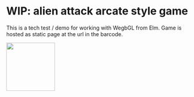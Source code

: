 # WIP: alien attack arcate style game

This is a tech test / demo for working with WegbGL from Elm.
Game is hosted as static page at the url in the barcode.

<img src="https://wg-romank.github.io/alien-attack/assets/alien-attack-url-barcode.png" width="128" height="128"/>
